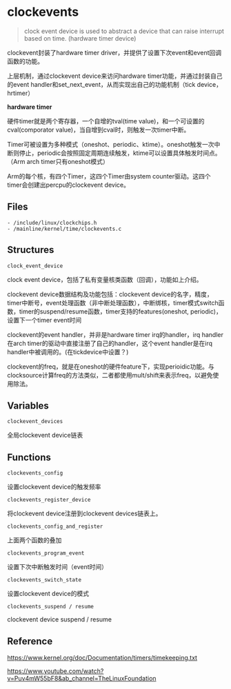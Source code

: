 # clockevents

> clock event device is used to abstract a device that can raise interrupt based on time. (hardware timer device)

clockevent封装了hardware timer driver，并提供了设置下次event和event回调函数的功能。

上层机制，通过clockevent device来访问hardware timer功能，并通过封装自己的event handler和set_next_event，从而实现出自己的功能机制（tick device，hrtimer）

**hardware timer**

硬件timer就是两个寄存器，一个自增的tval(time value)，和一个可设置的cval(comporator value)，当自增到cval时，则触发一次timer中断。

Timer可被设置为多种模式（oneshot、periodic、ktime）。oneshot触发一次中断则停止，periodic会按照固定周期连续触发，ktime可以设置具体触发时间点。（Arm arch timer只有oneshot模式）

Arm的每个核，有四个Timer，这四个Timer由system counter驱动。这四个timer会创建出percpu的clockevent device。

## Files

```
- /include/linux/clockchips.h
- /mainline/kernel/time/clockevents.c
```

## Structures

`clock_event_device`

clock event device，包括了私有变量核类函数（回调），功能如上介绍。

clockevent device数据结构及功能包括：clockevent device的名字，精度，timer中断号，event处理函数（非中断处理函数），中断绑核，timer模式switch函数，timer的suspend/resume函数，timer支持的features(oneshot, periodic)，设置下一个timer event时间

clockevent的event handler，并非是hardware timer irq的handler，irq handler在arch timer的驱动中直接注册了自己的handler，这个event handler是在irq handler中被调用的。(在tickdevice中设置？)

clockevent的freq，就是在oneshot的硬件feature下，实现perioidic功能。与clocksource计算freq的方法类似，二者都使用mult/shift来表示freq，以避免使用除法。

## Variables

`clockevent_devices`

全局clockevent device链表

## Functions

`clockevents_config`

设置clockevent device的触发频率

`clockevents_register_device`

将clockevent device注册到clockevent devices链表上。

`clockevents_config_and_register`

上面两个函数的叠加

`clockevents_program_event`

设置下次中断触发时间（event时间）

`clockevents_switch_state`

设置clockevent device的模式

`clockevents_suspend / resume`

clockevent device suspend / resume

## Reference

<https://www.kernel.org/doc/Documentation/timers/timekeeping.txt>

<https://www.youtube.com/watch?v=Puv4mW55bF8&ab_channel=TheLinuxFoundation>